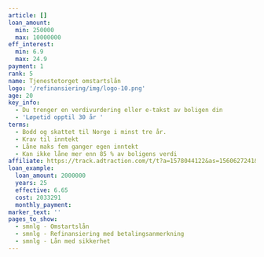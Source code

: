```yaml
---
article: []
loan_amount:
  min: 250000
  max: 10000000
eff_interest:
  min: 6.9
  max: 24.9
payment: 1
rank: 5
name: Tjenestetorget omstartslån
logo: '/refinansiering/img/logo-10.png'
age: 20
key_info:
  - Du trenger en verdivurdering eller e-takst av boligen din
  - 'Løpetid opptil 30 år '
terms:
  - Bodd og skattet til Norge i minst tre år.
  - Krav til inntekt
  - Låne maks fem ganger egen inntekt
  - Kan ikke låne mer enn 85 % av boligens verdi
affiliate: https://track.adtraction.com/t/t?a=1578044122&as=1560627241&t=2&tk=1
loan_example:
  loan_amount: 2000000
  years: 25
  effective: 6.65
  cost: 2033291
  monthly_payment:
marker_text: ''
pages_to_show:
  - smnlg - Omstartslån
  - smnlg - Refinansiering med betalingsanmerkning
  - smnlg - Lån med sikkerhet
---
```

